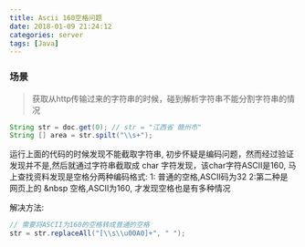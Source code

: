 ```yaml
---
title: Ascii 160空格问题
date: 2018-01-09 21:24:12
categories: server
tags: [Java] 
---
```

### 场景
>获取从http传输过来的字符串的时候，碰到解析字符串不能分割字符串的情况
```java
String str = doc.get(0); // str = "江西省 赣州市"
String [] area = str.spilt("\\s+");
```
运行上面的代码的时候发现不能截取字符串, 初步怀疑是编码问题，然而经过验证发现并不是,然后就通过字符串截取成 char 字符发现，该char字符ASCII是160,
马上查找资料发现是空格分两种编码格式: 1: 普通的空格,ASCII码为32  2:第二种是 网页上的 &nbsp 空格,ASCII为160, 才发现空格也是有多种情况

解决方法:
```java
// 需要将ASCII为160的空格转成普通的空格
str = str.replaceAll("[\\s\\u00A0]+", " ");

```


